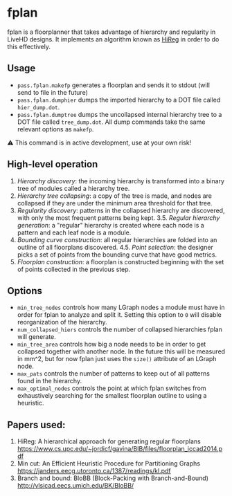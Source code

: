 # fplan

fplan is a floorplanner that takes advantage of hierarchy and regularity in LiveHD designs.  It implements an algorithm known as [HiReg](https://www.cs.upc.edu/~jordicf/gavina/BIB/files/floorplan_iccad2014.pdf) in order to do this effectively.

## Usage
- `pass.fplan.makefp` generates a floorplan and sends it to stdout (will send to file in the future)
- `pass.fplan.dumphier` dumps the imported hierarchy to a DOT file called `hier_dump.dot`.
- `pass.fplan.dumptree` dumps the uncollapsed internal hierarchy tree to a DOT file called `tree_dump.dot`.
All dump commands take the same relevant options as `makefp`.

:warning: This command is in active development, use at your own risk!

## High-level operation
1. *Hierarchy discovery*: the incoming hierarchy is transformed into a binary tree of modules called a hierarchy tree.
2. *Hierarchy tree collapsing*: a copy of the tree is made, and nodes are collapsed if they are under the minimum area threshold for that tree.
3. *Regularity discovery*: patterns in the collapsed hierarchy are discovered, with only the most frequent patterns being kept.
3.5. *Regular hierarchy generation*: a "regular" hierarchy is created where each node is a pattern and each leaf node is a module.
4. *Bounding curve construction*: all regular hierarchies are folded into an outline of all floorplans discovered.
4.5. *Point selection*: the designer picks a set of points from the bounding curve that have good metrics.
5. *Floorplan construction*: a floorplan is constructed beginning with the set of points collected in the previous step.

## Options
- `min_tree_nodes` controls how many LGraph nodes a module must have in order for fplan to analyze and split it.  Setting this option to `0` will disable reorganization of the hierarchy.
- `num_collapsed_hiers` controls the number of collapsed hierarchies fplan will generate.
- `min_tree_area` controls how big a node needs to be in order to get collapsed together with another node.  In the future this will be measured in mm^2, but for now fplan just uses the `size()` attribute of an LGraph node.
- `max_pats` controls the number of patterns to keep out of all patterns found in the hierarchy.
- `max_optimal_nodes` controls the point at which fplan switches from exhaustively searching for the smallest floorplan outline to using a heuristic.

## Papers used:
1. HiReg: A hierarchical approach for generating regular floorplans
   https://www.cs.upc.edu/~jordicf/gavina/BIB/files/floorplan_iccad2014.pdf
2. Min cut: An Efficient Heuristic Procedure for Partitioning Graphs
   https://janders.eecg.utoronto.ca/1387/readings/kl.pdf
3. Branch and bound: BloBB (Block-Packing with Branch-and-Bound)
   http://vlsicad.eecs.umich.edu/BK/BloBB/
